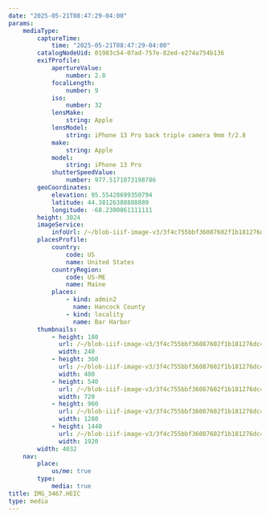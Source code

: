 ```yaml
---
date: "2025-05-21T08:47:29-04:00"
params:
    mediaType:
        captureTime:
            time: "2025-05-21T08:47:29-04:00"
        catalogNodeUid: 01983c54-07ad-757e-82ed-e274a754b136
        exifProfile:
            apertureValue:
                number: 2.8
            focalLength:
                number: 9
            iso:
                number: 32
            lensMake:
                string: Apple
            lensModel:
                string: iPhone 13 Pro back triple camera 9mm f/2.8
            make:
                string: Apple
            model:
                string: iPhone 13 Pro
            shutterSpeedValue:
                number: 977.5171073198786
        geoCoordinates:
            elevation: 95.55428699350794
            latitude: 44.38126388888889
            longitude: -68.2300861111111
        height: 3024
        imageService:
            infoUrl: /~/blob-iiif-image-v3/3f4c755bbf36087602f1b181276dc496b25a6e13199647a98e2b6b5664fc9449/info.json
        placesProfile:
            country:
                code: US
                name: United States
            countryRegion:
                code: US-ME
                name: Maine
            places:
                - kind: admin2
                  name: Hancock County
                - kind: locality
                  name: Bar Harbor
        thumbnails:
            - height: 180
              url: /~/blob-iiif-image-v3/3f4c755bbf36087602f1b181276dc496b25a6e13199647a98e2b6b5664fc9449/full/240%2C180/0/default.jpg
              width: 240
            - height: 360
              url: /~/blob-iiif-image-v3/3f4c755bbf36087602f1b181276dc496b25a6e13199647a98e2b6b5664fc9449/full/480%2C360/0/default.jpg
              width: 480
            - height: 540
              url: /~/blob-iiif-image-v3/3f4c755bbf36087602f1b181276dc496b25a6e13199647a98e2b6b5664fc9449/full/720%2C540/0/default.jpg
              width: 720
            - height: 960
              url: /~/blob-iiif-image-v3/3f4c755bbf36087602f1b181276dc496b25a6e13199647a98e2b6b5664fc9449/full/1280%2C960/0/default.jpg
              width: 1280
            - height: 1440
              url: /~/blob-iiif-image-v3/3f4c755bbf36087602f1b181276dc496b25a6e13199647a98e2b6b5664fc9449/full/1920%2C1440/0/default.jpg
              width: 1920
        width: 4032
    nav:
        place:
            us/me: true
        type:
            media: true
title: IMG_3467.HEIC
type: media
---
```

